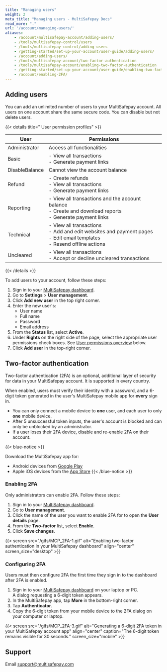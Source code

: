 ```yaml
---
title: "Managing users"
weight: 2
meta_title: "Managing users - MultiSafepay Docs"
read_more: "."
url: '/account/managing-users/'
aliases:
    - /account/multisafepay-account/adding-users/
    - /tools/multisafepay-control/users
    - /tools/multisafepay-control/adding-users
    - /getting-started/set-up-your-account/user-guide/adding-users/
    - /account/adding-users/
    - /tools/multisafepay-account/two-factor-authentication
    - /tools/multisafepay-account/enabling-two-factor-authentication
    - /getting-started/set-up-your-account/user-guide/enabling-two-factor-authentication/
    - /account/enabling-2FA/
---
```

## Adding users
You can add an unlimited number of users to your MultiSafepay account. All users on one account share the same secure code. You can disable but not delete users.

{{< details title=" User permission profiles" >}}

| User | Permissions |
|---|---|
| Administrator | Access all functionalities |
| Basic | - View all transactions <br> - Generate payment links |
| DisableBalance | Cannot view the account balance |
| Refund | - Create refunds <br> - View all transactions <br> - Generate payment links |
| Reporting | - View all transactions and the account balance <br> - Create and download reports <br> - Generate payment links |
| Technical | - View all transactions <br> - Add and edit websites and payment pages <br> - Edit email templates <br> - Resend offline actions |
| Uncleared | - View all transactions <br> - Accept or decline uncleared transactions |

{{< /details >}}

To add users to your account, follow these steps:

1. Sign in to your [MultiSafepay dashboard](https://merchant.multisafepay.com).
2. Go to **Settings** > **User management**.
3. Click **Add new user** in the top right corner.
4. Enter the new user's:  
    - User name
    - Full name
    - Password
    - Email address
5. From the **Status** list, select **Active**.
6. Under **Rights** on the right side of the page, select the appropriate user permissions check boxes. See [User permissions overview](#user-permissions-overview) below.
7. Click **Add user** in the top-right corner.

## Two-factor authentication
    
 Two-factor authentication (2FA) is an optional, additional layer of security for data in your MultiSafepay account. It is supported in every country.

When enabled, users must verify their identity with a password, and a 6-digit token generated in the user's MultiSafepay mobile app for **every** sign in.

- You can only connect a mobile device to **one** user, and each user to only **one** mobile device.
- After 5 unsuccessful token inputs, the user's account is blocked and can only be unblocked by an administrator. 
- If a user loses their 2FA device, disable and re-enable 2FA on their account.

{{< blue-notice >}}

Download the MultiSafepay app for:

- Android devices from [Google Play](https://play.google.com/store/apps/details?id=com.multisafepay.control)
- Apple iOS devices from the [App Store](https://apps.apple.com/app/multisafepay-control/id929955963)
{{< /blue-notice >}}

### Enabling 2FA

Only administrators can enable 2FA. Follow these steps: 

1. Sign in to your [MultiSafepay dashboard](https://merchant.multisafepay.com).
2. Go to **User management**.
3. Click the name of the user you want to enable 2FA for to open the **User details** page.
4. From the **Two-factor** list, select **Enable**.
5. Click **Save changes**.

{{< screen src="/gifs/MCP_2FA-1.gif" alt="Enabling two-factor authentication in your MultiSafepay dashboard" align="center" screen_size="desktop" >}}

### Configuring 2FA

Users must then configure 2FA the first time they sign in to the dashboard after 2FA is enabled.

1.  Sign in to your [MultiSafepay dashboard](https://merchant.multisafepay.com) on your laptop or PC.  
A dialog requesting a 6-digit token appears.
2. In the MultiSafepay app,  tap **More** in the bottom-right corner.
3. Tap **Authenticator**.
4. Copy the 6-digit token from your mobile device to the 2FA dialog on your computer or laptop.

{{< screen src="/gifs/MCP_2FA-3.gif" alt="Generating a 6-digit 2FA token in your MultiSafepay account app" align="center" caption="The 6-digit token remains visible for 30 seconds." screen_size="mobile" >}} 

## Support
Email <support@multisafepay.com>
